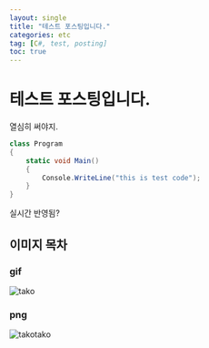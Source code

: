 ```yaml
---
layout: single
title: "테스트 포스팅입니다."
categories: etc
tag: [C#, test, posting]
toc: true
---
```


# 테스트 포스팅입니다.

열심히 써야지.

```csharp
class Program
{
    static void Main()
    {
        Console.WriteLine("this is test code");
    }
}
```

실시간 반영됨?



## 이미지 목차

### gif



![tako](C:\Users\Programming\Documents\Yoo-JaeKwang-github-blog\Yoo-JaeKwang.github.io\images\2023-03-23-test\tako.gif)

### png



![takotako](C:\Users\Programming\Documents\Yoo-JaeKwang-github-blog\Yoo-JaeKwang.github.io\images\2023-03-23-test\takotako.png)
